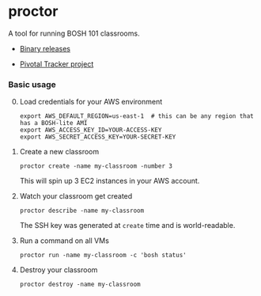 # proctor
A tool for running BOSH 101 classrooms.

- [Binary releases](https://github.com/rosenhouse/proctor/releases)

- [Pivotal Tracker project](https://www.pivotaltracker.com/n/projects/1434846)


### Basic usage
0. Load credentials for your AWS environment
    ```
    export AWS_DEFAULT_REGION=us-east-1  # this can be any region that has a BOSH-lite AMI
    export AWS_ACCESS_KEY_ID=YOUR-ACCESS-KEY
    export AWS_SECRET_ACCESS_KEY=YOUR-SECRET-KEY
    ```
    
0. Create a new classroom
    ```
    proctor create -name my-classroom -number 3
    ```
    This will spin up 3 EC2 instances in your AWS account.
    
0. Watch your classroom get created
    ```
    proctor describe -name my-classroom
    ```
    The SSH key was generated at `create` time and is world-readable.

0. Run a command on all VMs
    ```
    proctor run -name my-classroom -c 'bosh status'
    ```

0. Destroy your classroom
    ```
    proctor destroy -name my-classroom
    ```

